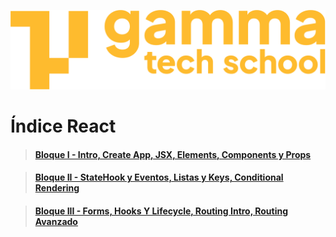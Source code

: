 ![logotipo de GammaTech School](../assets/Logo_Yellow.png)

# Índice React

> #### [Bloque I - Intro, Create App, JSX, Elements, Components y Props](./theory/Bloque%20React.md)

>#### [Bloque II - StateHook y Eventos, Listas y Keys, Conditional Rendering](./theory/Bloque%20React%20II.md)

> #### [Bloque III - Forms, Hooks Y Lifecycle, Routing Intro, Routing Avanzado](./theory/Bloque%20React%20III.md)
